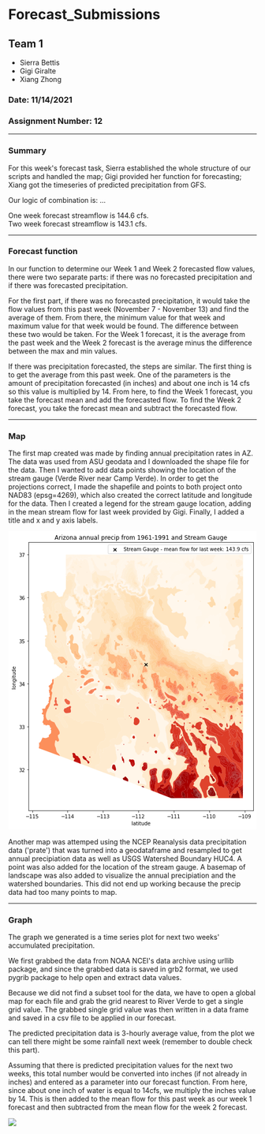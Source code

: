 # Forecast_Submissions

## Team 1
- Sierra Bettis
- Gigi Giralte
- Xiang Zhong

### Date: 11/14/2021

### Assignment Number: 12
____________
### Summary
For this week's forecast task, Sierra established the whole structure of our scripts and handled the map; Gigi provided her function for forecasting; Xiang got the timeseries of predicted precipitation from GFS.

Our logic of combination is: ...

One week forecast streamflow is 144.6 cfs.\
Two week forecast streamflow is 143.1 cfs.

---
### Forecast function
In our function to determine our Week 1 and Week 2 forecasted flow values, there were two separate parts: if there was no forecasted precipitation and if there was forecasted precipitation.

For the first part, if there was no forecasted precipitation, it would take the flow values from this past week (November 7 - November 13) and find the average of them. From there, the minimum value for that week and maximum value for that week would be found. The difference between these two would be taken. For the Week 1 forecast, it is the average from the past week and the Week 2 forecast is the average minus the difference between the max and min values.

If there was precipitation forecasted, the steps are similar. The first thing is to get the average from this past week. One of the parameters is the amount of precipitation forecasted (in inches) and about one inch is 14 cfs so this value is multiplied by 14. From here, to find the Week 1 forecast, you take the forecast mean and add the forecasted flow. To find the Week 2 forecast, you take the forecast mean and subtract the forecasted flow.

---
### Map
The first map created was made by finding annual precipitation rates in AZ. 
The data was used from ASU geodata and I downloaded the shape file for the data. Then I wanted to add data points showing the location of the stream gauge (Verde River near Camp Verde). 
In order to get the projections correct, I made the shapefile and points to both project onto NAD83 (epsg=4269), which also created the correct latitude and longitude for the data. 
Then I created a legend for the stream gauge location, adding in the mean stream flow for last week provided by Gigi. Finally, I added a title and x and y axis labels. 

![](../../Images/final_map.png)

Another map was attemped using the NCEP Reanalysis data precipitation data ('prate') that was turned into a geodataframe and resampled to get annual precipiation data as well as USGS Watershed Boundary HUC4. 
A point was also added for the location of the stream gauge. A basemap of landscape was also added to visualize the annual precipiation and the watershed boundaries. 
This did not end up working because the precip data had too many points to map. 

---
### Graph
The graph we generated is a time series plot for next two weeks' accumulated precipitation.

We first grabbed the data from NOAA NCEI's data archive using urllib package, and since the grabbed data is saved in grb2 format, we used pygrib package to help open and extract data values.

Because we did not find a subset tool for the data, we have to open a global map for each file and grab the grid nearest to River Verde to get a single grid value. The grabbed single grid value was then written in a data frame and saved in a csv file to be applied in our forecast.

The predicted precipitation data is 3-hourly average value, from the plot we can tell there might be some rainfall next week (remember to double check this part).

Assuming that there is predicted precipitation values for the next two weeks, this total number would be converted into inches (if not already in inches) and entered as a parameter into our forecast function. From here, since about one inch of water is equal to 14cfs, we multiply the inches value by 14. This is then added to the mean flow for this past week as our week 1 forecast and then subtracted from the mean flow for the week 2 forecast.


![](assets/README-69b0c05b.png)

